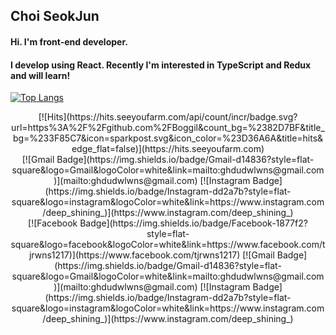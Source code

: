 ## Choi SeokJun
#### Hi. I'm front-end developer. 
#### I develop using React. Recently I'm interested in TypeScript and Redux and will learn!


[![Top Langs](https://github-readme-stats.vercel.app/api/top-langs/?username=Boggil&layout=compact)](https://github.com/Boggil/github-readme-stats)

<div align=center>
[![Hits](https://hits.seeyoufarm.com/api/count/incr/badge.svg?url=https%3A%2F%2Fgithub.com%2FBoggil&count_bg=%2382D7BF&title_bg=%233F85C7&icon=sparkpost.svg&icon_color=%23D36A6A&title=hits&edge_flat=false)](https://hits.seeyoufarm.com)
</div>

<div align=center>
[![Gmail Badge](https://img.shields.io/badge/Gmail-d14836?style=flat-square&logo=Gmail&logoColor=white&link=mailto:ghdudwlwns@gmail.com)](mailto:ghdudwlwns@gmail.com)
[![Instagram Badge](https://img.shields.io/badge/Instagram-dd2a7b?style=flat-square&logo=instagram&logoColor=white&link=https://www.instagram.com/deep_shining_)](https://www.instagram.com/deep_shining_)
</div>
<div align=center>
[![Facebook Badge](https://img.shields.io/badge/Facebook-1877f2?style=flat-square&logo=facebook&logoColor=white&link=https://www.facebook.com/tjrwns1217)](https://www.facebook.com/tjrwns1217)
[![Gmail Badge](https://img.shields.io/badge/Gmail-d14836?style=flat-square&logo=Gmail&logoColor=white&link=mailto:ghdudwlwns@gmail.com)](mailto:ghdudwlwns@gmail.com)
[![Instagram Badge](https://img.shields.io/badge/Instagram-dd2a7b?style=flat-square&logo=instagram&logoColor=white&link=https://www.instagram.com/deep_shining_)](https://www.instagram.com/deep_shining_)
</div>


<!--
**Boggil/Boggil** is a ✨ _special_ ✨ repository because its `README.md` (this file) appears on your GitHub profile.

Here are some ideas to get you started:

- 🔭 I’m currently working on ...
- 🌱 I’m currently learning ...
- 👯 I’m looking to collaborate on ...
- 🤔 I’m looking for help with ...
- 💬 Ask me about ...
- 📫 How to reach me: ...
- 😄 Pronouns: ...
- ⚡ Fun fact: ...
-->
